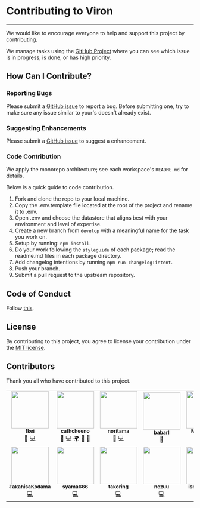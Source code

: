 # Contributing to Viron

---

We would like to encourage everyone to help and support this project by contributing.

We manage tasks using the [GitHub Project](https://github.com/orgs/cam-inc/projects/2) where you can see which issue is in progress, is done, or has high priority.

## How Can I Contribute?

### Reporting Bugs

Please submit a [GitHub issue](https://github.com/cam-inc/viron/issues/new?assignees=&labels=bug&template=bug_report.md&title=) to report a bug. Before submitting one, try to make sure any issue similar to your's doesn't already exist.

### Suggesting Enhancements

Please submit a [GitHub issue](https://github.com/cam-inc/viron/issues/new?assignees=&labels=enhancement&template=feature_request.md&title=) to suggest a enhancement.

### Code Contribution

We apply the monorepo architecture; see each workspace's `README.md` for details.

Below is a quick guide to code contribution.

1. Fork and clone the repo to your local machine.
2. Copy the .env.template file located at the root of the project and rename it to .env.
3. Open .env and choose the datastore that aligns best with your environment and level of expertise.
4. Create a new branch from `develop` with a meaningful name for the task you work on.
5. Setup by running: `npm install`.
6. Do your work following the `styleguide` of each package; read the readme.md files in each package directory.
7. Add changelog intentions by running `npm run changelog:intent`.
8. Push your branch.
9. Submit a pull request to the upstream repository.

## Code of Conduct

Follow [this](./CODE_OF_CONDUCT.md).

## License

By contributing to this project, you agree to license your contribution under the [MIT license](./LICENSE).

## Contributors

Thank you all who have contributed to this project.

<table>
  <tr>
    <td align="center"><a href="https://github.com/fkei"><img src="https://avatars1.githubusercontent.com/u/381941?s=130&v=4" width="100px;" alt=""/><br /><sub><b>fkei</b></sub></a><br />🤔 💻</td>
    <td align="center"><a href="https://github.com/cathcheeno"><img src="https://avatars0.githubusercontent.com/u/10769038?s=130&v=4" width="100px;" alt=""/><br /><sub><b>cathcheeno</b></sub></a><br />🤔 💻 🌍 📖 📝</td>
    <td align="center"><a href="https://github.com/noritama"><img src="https://avatars2.githubusercontent.com/u/2404059?s=130&v=4" width="100px;" alt=""/><br /><sub><b>noritama</b></sub></a><br />🤔 💻</td>
    <td align="center"><a href="https://github.com/babarl"><img src="https://avatars1.githubusercontent.com/u/35751869?s=130&v=4" width="100px;" alt=""/><br /><sub><b>babarl</b></sub></a><br />🎨</td>
    <td align="center"><a href="https://github.com/MuuKojima"><img src="https://avatars2.githubusercontent.com/u/3895795?s= 130&v=4" width="100px;" alt=""/><br /><sub><b>MuuKojima</b></sub></a><br />💻</td>
    <td align="center"><a href="https://github.com/tosaka07"><img src="https://avatars2.githubusercontent.com/u/12236042?s=130&v=4" width="100px;" alt=""/><br /><sub><b>tosaka07</b></sub></a><br />💻</td>
    <td align="center"><a href="https://github.com/Jung0"><img src="https://avatars0.githubusercontent.com/u/11499282?s=130&v=4" width="100px;" alt=""/><br /><sub><b>Jung0</b></sub></a><br />💻</td>
  </tr>
  <tr>
    <td align="center"><a href="https://github.com/TakahisaKodama"><img src="https://avatars1.githubusercontent.com/u/26865061?s=130&v=4" width="100px;" alt=""/><br /><sub><b>TakahisaKodama</b></sub></a><br />💻</td>
    <td align="center"><a href="https://github.com/syama666"><img src="https://avatars.githubusercontent.com/u/444996?v=4" width="100px;" alt=""/><br /><sub><b>syama666</b></sub></a><br />💻</td>
    <td align="center"><a href="https://github.com/takoring"><img src="https://avatars.githubusercontent.com/u/24517668?v=4" width="100px;" alt=""/><br /><sub><b>takoring</b></sub></a><br />💻</td>
    <td align="center"><a href="https://github.com/nezuu"><img src="https://avatars.githubusercontent.com/u/40456919?v=4" width="100px;" alt=""/><br /><sub><b>nezuu</b></sub></a><br />💻</td>
    <td align="center"><a href="https://github.com/ishikawa-pro"><img src="https://avatars.githubusercontent.com/u/12871716?v=4" width="100px;" alt=""/><br /><sub><b>ishikawa-pro</b></sub></a><br />💻</td>
    <td align="center"><a href="https://github.com/niwattitti"><img src="https://avatars.githubusercontent.com/u/4863233?v=4" width="100px;" alt=""/><br /><sub><b>niwattitti</b></sub></a><br />💻</td>
    <td align="center"><a href="https://github.com/ejithon"><img src="https://avatars.githubusercontent.com/u/2027132?v=4" width="100px;" alt=""/><br /><sub><b>ejithon</b></sub></a><br />🤔</td>
  </tr>
</table>
